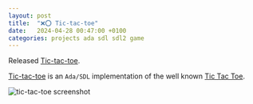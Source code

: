 ```yaml
---
layout: post
title:  "❌⭕️ Tic-tac-toe"
date:   2024-04-28 00:47:00 +0100
categories: projects ada sdl sdl2 game
---
```

Released [Tic-tac-toe](https://github.com/sanelli/tic-tac-toe).

[Tic-tac-toe](https://github.com/sanelli/tic-tac-toe) is an `Ada/SDL` implementation of the well known [Tic Tac Toe](https://en.wikipedia.org/wiki/Tic-tac-toe).

![tic-tac-toe screenshot](https://github.com/sanelli/tic-tac-toe/assets/2866041/cd2b1153-d15b-4500-8834-063844aa0513)
